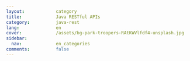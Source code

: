 ```yaml
---
layout:            category
title:             Java RESTful APIs
category:          java-rest
lang:              en
cover:             /assets/bg-park-troopers-RAtKWVlfdf4-unsplash.jpg
sidebar:
  nav:             en_categories
comments:          false
---
```

